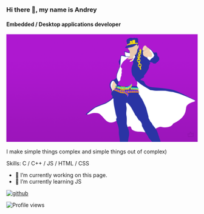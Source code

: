 ### Hi there 👋, my name is Andrey
#### Embedded / Desktop applications developer
![Embedded / Desktop applications developer](https://github.com/GTrueNiN/GTrueNiN/blob/main/profile_banner.png)

I make simple things complex and simple things out of complex)

Skills: C / C++ / JS / HTML / CSS

- 🔭 I’m currently working on this page. 
- 🌱 I’m currently learning JS 


[<img src='https://cdn.jsdelivr.net/npm/simple-icons@3.0.1/icons/github.svg' alt='github' height='40'>](https://github.com/GTrueNiN)  

![Profile views](https://gpvc.arturio.dev/https://github.com/GTrueNiN)  
